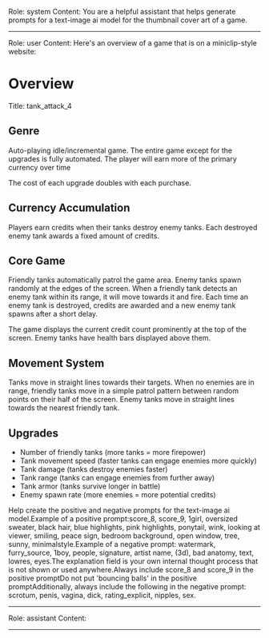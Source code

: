 Role: system
Content: You are a helpful assistant that helps generate prompts for a text-image ai model for the thumbnail cover art of a game.
__________________
Role: user
Content: Here's an overview of a game that is on a miniclip-style website:
# Overview
Title: tank_attack_4

## Genre
Auto-playing idle/incremental game. The entire game except for the upgrades is fully automated. The player will earn more of the primary currency over time

The cost of each upgrade doubles with each purchase.

## Currency Accumulation
Players earn credits when their tanks destroy enemy tanks. Each destroyed enemy tank awards a fixed amount of credits.

## Core Game
Friendly tanks automatically patrol the game area. Enemy tanks spawn randomly at the edges of the screen. When a friendly tank detects an enemy tank within its range, it will move towards it and fire. Each time an enemy tank is destroyed, credits are awarded and a new enemy tank spawns after a short delay.

The game displays the current credit count prominently at the top of the screen. Enemy tanks have health bars displayed above them.

## Movement System
Tanks move in straight lines towards their targets. When no enemies are in range, friendly tanks move in a simple patrol pattern between random points on their half of the screen. Enemy tanks move in straight lines towards the nearest friendly tank.

## Upgrades
- Number of friendly tanks (more tanks = more firepower)
- Tank movement speed (faster tanks can engage enemies more quickly)
- Tank damage (tanks destroy enemies faster)
- Tank range (tanks can engage enemies from further away)
- Tank armor (tanks survive longer in battle)
- Enemy spawn rate (more enemies = more potential credits)

Help create the positive and negative prompts for the text-image ai model.Example of a positive prompt:score_8, score_9, 1girl, oversized sweater, black hair, blue highlights, pink highlights, ponytail, wink, looking at viewer, smiling, peace sign, bedroom background, open window, tree, sunny, minimalstyle.Example of a negative prompt: watermark, furry_source, 1boy, people, signature, artist name, (3d), bad anatomy, text, lowres, eyes.The explanation field is your own internal thought process that is not shown or used anywhere.Always include score_8 and score_9 in the positive promptDo not put 'bouncing balls' in the positive promptAdditionally, always include the following in the negative prompt: scrotum, penis, vagina, dick, rating_explicit, nipples, sex.
__________________
Role: assistant
Content: 
__________________
